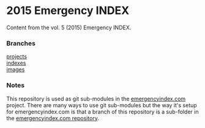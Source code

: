 # 2015 Emergency INDEX

Content from the vol. 5 (2015) Emergency INDEX. 

### Branches

[projects](https://github.com/emergencyindex/projects-2015/tree/projects)  
[indexes](https://github.com/emergencyindex/projects-2015/tree/indexes)  
[images](https://github.com/emergencyindex/projects-2015/tree/images)  

### Notes

This repository is used as git sub-modules in the [emergencyindex.com](https://github.com/emergencyindex/emergencyindex.com) project. There are many ways to use git sub-modules but the way it's setup for emergencyindex.com is that a branch of this repository is a sub-folder in the [emergencyindex.com repository](https://github.com/emergencyindex/emergencyindex.com). 
